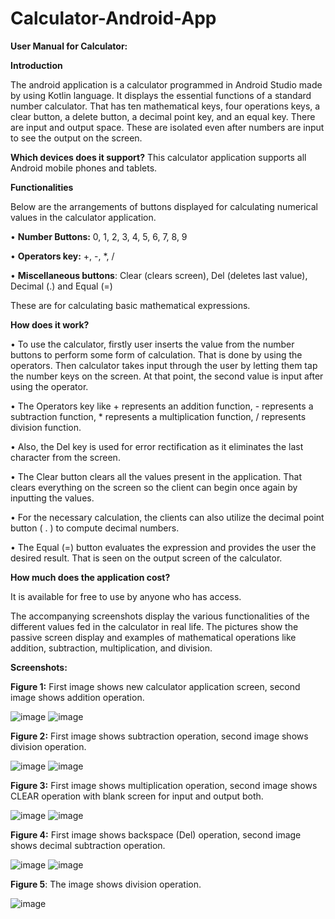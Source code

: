 # Calculator-Android-App


**User Manual for Calculator:**



**Introduction**

The android application is a calculator programmed in Android Studio made by using Kotlin language. It displays the essential functions of a standard number calculator. That has ten mathematical keys, four operations keys, a clear button, a delete button, a decimal point key, and an equal key. There are input and output space. These are isolated even after numbers are input to see the output on the screen.



**Which devices does it support?**
This calculator application supports all Android mobile phones and tablets.


**Functionalities**



Below are the arrangements of buttons displayed for calculating numerical values in the calculator application. 

•	**Number Buttons:** 0, 1, 2, 3, 4, 5, 6, 7, 8, 9 


•	**Operators key:** +, -, *, / 


•	**Miscellaneous buttons**: Clear (clears screen), Del (deletes last value), Decimal (.) and Equal (=) 


These are for calculating basic mathematical expressions.




**How does it work?**

•	To use the calculator, firstly user inserts the value from the number buttons to perform some form of calculation. That is done by using the operators. Then calculator takes input through the user by letting them tap the number keys on the screen. At that point, the second value is input after using the operator. 


•	The Operators key like + represents an addition function, - represents a subtraction function, * represents a multiplication function, / represents division function.


•	Also, the Del key is used for error rectification as it eliminates the last character from the screen.


•	The Clear button clears all the values present in the application. That clears everything on the screen so the client can begin once again by inputting the values.


•	For the necessary calculation, the clients can also utilize the decimal point button ( . ) to compute decimal numbers. 


•	The Equal (=) button evaluates the expression and provides the user the desired result. That is seen on the output screen of the calculator. 





**How much does the application cost?**


It is available for free to use by anyone who has access.


The accompanying screenshots display the various functionalities of the different values fed in the calculator in real life. 
The pictures show the passive screen display and examples of mathematical operations like addition, subtraction, multiplication, and division.




**Screenshots:**





 

**Figure 1:** First image shows new calculator application screen, second image shows addition operation.




![image](https://user-images.githubusercontent.com/14866700/112258739-9c14f180-8c2c-11eb-93db-39cccb0a379d.png)
![image](https://user-images.githubusercontent.com/14866700/112258754-a1723c00-8c2c-11eb-8c1e-9f4752cdfec8.png)



**Figure 2:** First image shows subtraction operation, second image shows division operation.



![image](https://user-images.githubusercontent.com/14866700/112258771-aafba400-8c2c-11eb-9253-edbe83701cd3.png)
![image](https://user-images.githubusercontent.com/14866700/112258778-afc05800-8c2c-11eb-960c-dc8dc8cd4e01.png)

 

**Figure 3:** First image shows multiplication operation, second image shows CLEAR operation with blank screen for input and output both.



![image](https://user-images.githubusercontent.com/14866700/112258791-b77ffc80-8c2c-11eb-9a93-a87c4d15049c.png)
![image](https://user-images.githubusercontent.com/14866700/112258803-bc44b080-8c2c-11eb-9ead-eb4c6a50a11a.png)




  
**Figure 4:** First image shows backspace (Del) operation, second image shows decimal subtraction operation.


![image](https://user-images.githubusercontent.com/14866700/112258816-c4045500-8c2c-11eb-8305-58b9b43babaf.png)
![image](https://user-images.githubusercontent.com/14866700/112258820-c8307280-8c2c-11eb-92bc-68f9065acdf4.png)





**Figure 5**: The image shows division operation.


![image](https://user-images.githubusercontent.com/14866700/112258838-cebeea00-8c2c-11eb-9e29-4229f27e1cc8.png)
